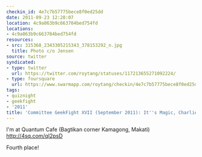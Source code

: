 ```yaml
---
checkin_id: 4e7c7b57775bece8f0ed25dd
date: 2011-09-23 12:28:07
location: 4c9a063b9c663704bed754fd
locations:
- 4c9a063b9c663704bed754fd
resources:
- src: 315368_2343305215343_378153292_n.jpg
  title: Photo c/o Jensen
source: twitter
syndicated:
- type: twitter
  url: https://twitter.com/roytang/statuses/117213655271092224/
- type: foursquare
  url: https://www.swarmapp.com/roytang/checkin/4e7c7b57775bece8f0ed25dd
tags:
- quiznight
- geekfight
- '2011'
title: 'Committee GeekFight XVII (September 2011): It''s Magic, Charlie Brown!'
---
```


I'm at Quantum Cafe (Bagtikan corner Kamagong, Makati) http://4sq.com/qI2psD

Fourth place!